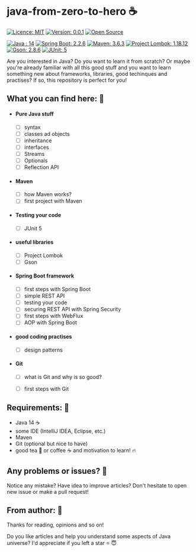 # java-from-zero-to-hero :coffee:

[![Licence: MIT](https://img.shields.io/badge/Licence-MIT-blue.svg)](https://shields.io/)
[![Version: 0.0.1](https://img.shields.io/badge/version-0.0.1-brightgreen.svg)](https://shields.io/)
[![Open Source](https://badges.frapsoft.com/os/v2/open-source.svg?v=103)](https://github.com/ellerbrock/open-source-badges/)

[![Java : 14](https://img.shields.io/badge/Java-14-yellow.svg)](https://jdk.java.net/14/)
[![Spring Boot: 2.2.6](https://img.shields.io/badge/Spring_Boot-2.2.6-critical.svg)](https://spring.io/projects/spring-boot)
[![Maven: 3.6.3](https://img.shields.io/badge/Maven-3.6.3-yellow.svg)](https://maven.apache.org/)
[![Project Lombok: 1.18.12](https://img.shields.io/badge/Project_Lombok-1.18.12-blue.svg)](https://projectlombok.org/)
[![Gson: 2.8.6](https://img.shields.io/badge/Gson-2.8.6-brightgreen.svg)](https://github.com/google/gson)
[![JUnit: 5](https://img.shields.io/badge/JUnit-5-9cf.svg)](https://junit.org/junit5/docs/current/user-guide/)


Are you interested in Java? Do you want to learn it from scratch? Or maybe you're already familiar with all this good stuff and you want to learn something new about frameworks, libraries, good techinques and practises? If so, this repository is perfect for you!


## What you can find here: :mag_right:

- #### Pure Java stuff
  - [ ] syntax
  - [ ] classes ad objects
  - [ ] inheritance
  - [ ] interfaces
  - [ ] Streams
  - [ ] Optionals
  - [ ] Reflection API
 
- #### Maven
  - [ ] how Maven works?
  - [ ] first project with Maven
  
- #### Testing your code
  - [ ] JUnit 5

- #### useful libraries
  - [ ] Project Lombok
  - [ ] Gson
  
- #### Spring Boot framework
  - [ ] first steps with Spring Boot
  - [ ] simple REST API
  - [ ] testing your code
  - [ ] securing REST API with Spring Security
  - [ ] first steps with WebFlux
  - [ ] AOP with Spring Boot
   
- #### good coding practises
  - [ ] design patterns
  
- #### Git
  - [ ] what is Git and why is so good?
  - [ ] first steps with Git
  

## Requirements: :floppy_disk:

- Java 14 :coffee:
- some IDE (IntelliJ IDEA, Eclipse, etc.)
- Maven
- Git (optional but nice to have)
- good tea :tea: or coffee :coffee: and motivation to learn! :fire:

  
## Any problems or issues? :wrench:

Notice any mistake? Have idea to improve articles? Don't hesitate to open new issue or make a pull request!


## From author: :eyes:

Thanks for reading, opinions and so on!

Do you like articles and help you understand some aspects of Java universe? I'd appreciate if you left a star :star: :innocent:
